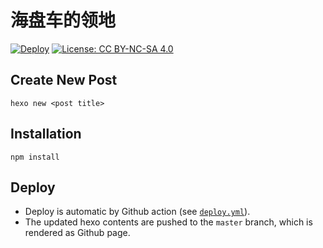 # 海盘车的领地

[![Deploy](https://github.com/tuliren/tuliren.github.io/actions/workflows/deploy.yaml/badge.svg)](https://github.com/tuliren/tuliren.github.io/actions/workflows/deploy.yaml) [![License: CC BY-NC-SA 4.0](https://img.shields.io/badge/License-CC%20BY--NC--SA%204.0-lightgrey.svg)](https://creativecommons.org/licenses/by-nc-sa/4.0/)

## Create New Post
```
hexo new <post title>
```

## Installation
```
npm install
```

## Deploy
- Deploy is automatic by Github action (see [`deploy.yml`](.github/workflows/deploy.yml)).
- The updated hexo contents are pushed to the `master` branch, which is rendered as Github page.
